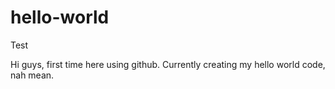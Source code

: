# hello-world
Test


Hi guys, first time here using github. Currently creating my hello world code, nah mean.
